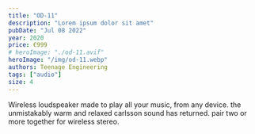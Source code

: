 ```yaml
---
title: "OD-11"
description: "Lorem ipsum dolor sit amet"
pubDate: "Jul 08 2022"
year: 2020
price: €999
# heroImage: "./od-11.avif"
heroImage: "/img/od-11.webp"
authors: Teenage Engineering
tags: ["audio"]
size: 4
---
```


Wireless loudspeaker made to play all your music, from any device. the unmistakably warm and relaxed carlsson sound has returned. pair two or more together for wireless stereo.
